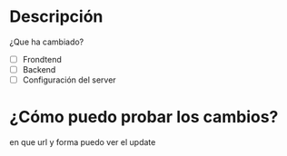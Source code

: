 # Descripción 
¿Que ha cambiado?

- [ ] Frondtend
- [ ] Backend
- [ ] Configuración del server 

# ¿Cómo puedo probar los cambios?
en que url y forma puedo ver el update
